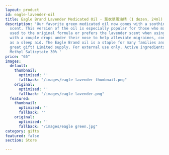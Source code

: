 ```yaml
---
layout: product
id: eagle-lavender-oil
title: Eagle Brand Lavender Medicated Oil - 薰衣草風油精 (1 dozen, 24ml)
description: 'Our favorite green medicated oil now comes with a soothing lavender
  scent. This version of the oil is especially popular for those who may not be as
  used to the original formula or prefers the lavender scent when using it more often
  with a couple drops under their nose to help alleviate migraines, congestion, or
  as a sleep aid. The Eagle Brand oil is a staple for many families and make for a
  great gift! Limited supply. For external use only. Active ingredients: Menthol 14.5%  and
  Methyl Salicytate 30% '
price: "65"
images:
  default:
    thumbnail:
      optimized: ''
      fallback: "/images/eagle lavender thumbnail.png"
    original:
      optimized: ''
      fallback: "/images/eagle lavender.png"
  featured:
    thumbnail:
      optimized: ''
      fallback: ''
    original:
      optimized: ''
      fallback: "/images/eagle green.jpg"
category: gifts
featured: false
section: Store

---
```

